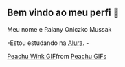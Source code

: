 ## Bem vindo ao meu perfi 💙

Meu nome e Raiany Oniczko Mussak

-Estou estudando na [Alura](https://www.alura.com.br).
-<div class="tenor-gif-embed" data-postid="12742204951658534892" data-share-method="host" data-aspect-ratio="1.02049" data-width="100%"><a href="https://tenor.com/view/peachu-wink-peach-cat-mitao-cat-gif-12742204951658534892">Peachu Wink GIF</a>from <a href="https://tenor.com/search/peachu-gifs">Peachu GIFs</a></div> <script type="text/javascript" async src="https://tenor.com/embed.js"></script>
